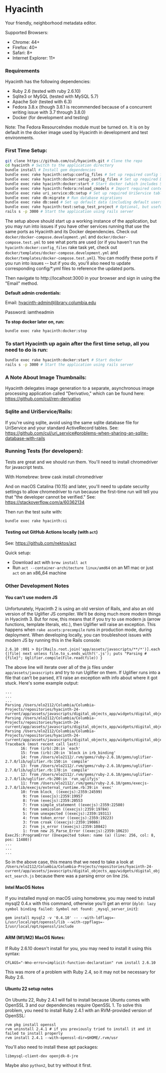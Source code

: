 # Hyacinth

Your friendly, neighborhood metadata editor.

Supported Browsers:
- Chrome: 44+
- Firefox: 40+
- Safari: 8+
- Internet Explorer: 11+

### Requirements
Hyacinth has the following dependencies:
- Ruby 2.6 (tested with ruby 2.6.10)
- Sqlite3 or MySQL (tested with MySQL 5.7)
- Apache Solr (tested with 6.3)
- Fedora 3.8.x (though 3.8.1 is recommended because of a concurrent writing issue with 3.7 through 3.8.0)
- Docker (for development and testing)

Note: The Fedora ResourceIndex module must be turned on.  It is on by default in the docker image used by Hyacinth in development and test environments.

### First Time Setup:
```sh
git clone https://github.com/cul/hyacinth.git # Clone the repo
cd hyacinth # Switch to the application directory
bundle install # Install gem dependencies
bundle exec rake hyacinth:setup:config_files # Set up required config files
bundle exec rake hyacinth:docker:setup_config_files # Set up required Docker config files
bundle exec rake hyacinth:docker:start # Start docker (which includes Solr, Fedora, and Redis)
bundle exec rake hyacinth:fedora:reload_cmodels # Import required content models into Fedora (Note: It is safe to ignore any "404 Resource Not Found" output messages encountered during this step. These are expected because the content models do not already exist in Fedora and therefore cannot be found.)
bundle exec rake uri_service:db:setup # Set up required UriService tables
bundle exec rake db:migrate # Run database migrations
bundle exec rake db:seed # Set up default data (including default users)
bundle exec rake hyacinth:test:setup_test_project # Optional, but useful for setting up a test project
rails s -p 3000 # Start the application using rails server
```

The setup above should start up a working instance of the application, but you may run into issues if you have other services running that use the same ports as Hyacinth and its Docker dependencies.  Check out `docker/docker-compose.development.yml` and `docker/docker-compose.test.yml` to see what ports are used (or if you haven't run the `hyacinth:docker:config_files` rake task yet, check out `docker/templates/docker-compose.development.yml` and `docker/templates/docker-compose.test.yml`).  You can modify these ports if you run into issues -- but if you do, you'll also need to update corresponding config/*.yml files to reference the updated ports.

Then navigate to http://localhost:3000 in your browser and sign in using the "Email" method.

**Default admin credentials:**

Email: hyacinth-admin@library.columbia.edu

Password: iamtheadmin

**To stop docker later on, run:**

```sh
bundle exec rake hyacinth:docker:stop
```

### To start Hyacinth up again after the first time setup, all you need to do is run:
```sh
bundle exec rake hyacinth:docker:start # Start docker
rails s -p 3000 # Start the application using rails server
```

### A Note About Image Thumbnails:

Hyacinth delegates image generation to a separate, asynchronous image processing application called "Derivativo," which can be found here: https://github.com/cul/ren-derivativo

### Sqlite and UriService/Rails:

If you're using sqlite, avoid using the same sqlite database file for UriService and your standard ActiveRecord tables.  See: https://github.com/cul/uri_service#problems-when-sharing-an-sqlite-database-with-rails

### Running Tests (for developers):

Tests are great and we should run them.  You'll need to install chromedriver for javascript tests.

With Homebrew: brew cask install chromedriver

And on macOS Catalina (10.15) and later, you'll need to update security settings to allow chromedriver to run because the first-time run will tell you that "the developer cannot be verified." See: https://stackoverflow.com/a/60362134

Then run the test suite with:

```sh
bundle exec rake hyacinth:ci
```

#### Testing out GitHub Actions locally (with `act`)

See: https://github.com/nektos/act

Quick setup:
- Download act with `brew install act`
- Run `act --container-architecture linux/amd64` on an M1 mac or just `act` on an x86_64 machine

### Other Development Notes

#### You can't use modern JS

Unfortunately, Hyacinth 2 is using an old version of Rails, and also an old version of the Uglifier JS compiler.  We'll be doing much more modern things in Hyacinth 3.  But for now, this means that if you try to use modern js (arrow functions, template literals, etc.), then Uglifier will raise an exception.  This happens when `rake assets:precompile` runs in production mode, during deployment.  When developing locally, you can troubleshoot issues with modern JS by running this in the Rails console:

```
2.6.10 :001 > Dir[Rails.root.join('app/assets/javascripts/**/*')].each {|file| next unless file.to_s.ends_with?('.js'); puts "Parsing #{file}"; Uglifier.compile(File.read(file)) }
```

The above line will iterate over all of the js files under `app/assets/javascripts` and try to run Uglifier on them.  If Uglifier runs into a file that can't be parsed, it'll raise an exception with info about where it got stuck.  Here's some example output:

```
...
...
...
Parsing /Users/elo2112/Columbia/Columbia-Projects/repositories/hyacinth-24-current/app/assets/javascripts/digital_objects_app/widgets/digital_object_synchronized_transcript_editor.js
Parsing /Users/elo2112/Columbia/Columbia-Projects/repositories/hyacinth-24-current/app/assets/javascripts/digital_objects_app/widgets/digital_object_transcript_editor.js
Parsing /Users/elo2112/Columbia/Columbia-Projects/repositories/hyacinth-24-current/app/assets/javascripts/digital_objects_app/widgets/digital_object_search.js
Traceback (most recent call last):
       16: from (irb):20:in `each'
       15: from (irb):20:in `block in irb_binding'
       14: from /Users/elo2112/.rvm/gems/ruby-2.6.10/gems/uglifier-2.7.0/lib/uglifier.rb:150:in `compile'
       13: from /Users/elo2112/.rvm/gems/ruby-2.6.10/gems/uglifier-2.7.0/lib/uglifier.rb:178:in `compile'
       12: from /Users/elo2112/.rvm/gems/ruby-2.6.10/gems/uglifier-2.7.0/lib/uglifier.rb:200:in `run_uglifyjs'
       11: from /Users/elo2112/.rvm/gems/ruby-2.6.10/gems/execjs-2.7.0/lib/execjs/external_runtime.rb:39:in `exec'
       10: from block_ ((execjs):2359:24599)
        9: from (execjs):2359:19957
        8: from (execjs):2359:20553
        7: from simple_statement ((execjs):2359:22580)
        6: from semicolon ((execjs):2359:19784)
        5: from unexpected ((execjs):2359:19311)
        4: from token_error ((execjs):2359:19223)
        3: from croak ((execjs):2359:19086)
        2: from js_error ((execjs):2359:10842)
        1: from new JS_Parse_Error ((execjs):2359:10623)
ExecJS::ProgramError (Unexpected token: name (a) (line: 256, col: 8, pos: 11480))
...
...
...
```

So in the above case, this means that we need to take a look at `/Users/elo2112/Columbia/Columbia-Projects/repositories/hyacinth-24-current/app/assets/javascripts/digital_objects_app/widgets/digital_object_search.js` because there was a parsing error on line `256`.


#### Intel MacOS Notes
If you installed mysql on macOS using homebrew, you may need to install mysql2 0.4.x with this command, otherwise you'll get an error (`dyld: lazy symbol binding failed: Symbol not found: _mysql_server_init`):

```
gem install mysql2 -v '0.4.10' -- --with-ldflags=-L/usr/local/opt/openssl/lib --with-cppflags=-I/usr/local/opt/openssl/include
```

#### ARM (M1/M2) MacOS Notes:

If Ruby 2.6.10 doesn't install for you, you may need to install it using this syntax:

`CFLAGS="-Wno-error=implicit-function-declaration" rvm install 2.6.10`

This was more of a problem with Ruby 2.4, so it may not be necessary for Ruby 2.6.

#### Ubuntu 22 setup notes

On Ubuntu 22, Ruby 2.4.1 will fail to install because Ubuntu comes with OpenSSL 3 and our dependencies require OpenSSL 1.  To solve this problem, you need to install Ruby 2.4.1 with an RVM-provided version of OpenSSL:

```
rvm pkg install openssl
rvm uninstall 2.4.1 # if you previously tried to install it and it failed to install properly
rvm install 2.4.1 --with-openssl-dir=$HOME/.rvm/usr
```

You'll also need to install these apt packages:
```
libmysql-client-dev openjdk-8-jre
```

Maybe also `python2`, but try without it first.
